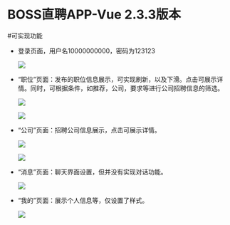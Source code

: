 # BOSS直聘APP-Vue 2.3.3版本
#可实现功能

+ 登录页面，用户名10000000000，密码为123123

  ![](https://raw.githubusercontent.com/zxNoral/Boss/master/images/blogin.jpg)

+ “职位”页面：发布的职位信息展示，可实现刷新，以及下滑。点击可展示详情。同时，可根据条件，如推荐，公司，要求等进行公司招聘信息的筛选。

  ![](https://raw.githubusercontent.com/zxNoral/Boss/master/images/bJob.jpg)

  ![](https://raw.githubusercontent.com/zxNoral/Boss/master/images/bshouye.jpg)

+ “公司”页面：招聘公司信息展示，点击可展示详情。

  ![](https://github.com/zxNoral/Boss/blob/master/images/bCompany.jpg)

  ![](https://raw.githubusercontent.com/zxNoral/Boss/master/images/binfo2.jpg)

+ “消息”页面：聊天界面设置，但并没有实现对话功能。

  ![](https://raw.githubusercontent.com/zxNoral/Boss/master/images/bNews.jpg)

+ “我的”页面：展示个人信息等，仅设置了样式。

  ![](https://raw.githubusercontent.com/zxNoral/Boss/master/images/bmy.jpg)
